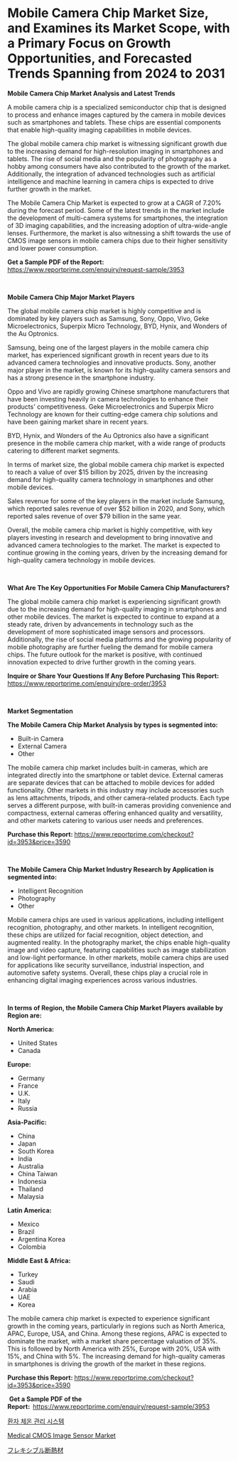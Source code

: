 <p><h1>Mobile Camera Chip Market Size, and Examines its Market Scope, with a Primary Focus on Growth Opportunities, and Forecasted Trends Spanning from 2024 to 2031</h1></p><p><strong>Mobile Camera Chip Market Analysis and Latest Trends</strong></p>
<p><p>A mobile camera chip is a specialized semiconductor chip that is designed to process and enhance images captured by the camera in mobile devices such as smartphones and tablets. These chips are essential components that enable high-quality imaging capabilities in mobile devices.</p><p>The global mobile camera chip market is witnessing significant growth due to the increasing demand for high-resolution imaging in smartphones and tablets. The rise of social media and the popularity of photography as a hobby among consumers have also contributed to the growth of the market. Additionally, the integration of advanced technologies such as artificial intelligence and machine learning in camera chips is expected to drive further growth in the market.</p><p>The Mobile Camera Chip Market is expected to grow at a CAGR of 7.20% during the forecast period. Some of the latest trends in the market include the development of multi-camera systems for smartphones, the integration of 3D imaging capabilities, and the increasing adoption of ultra-wide-angle lenses. Furthermore, the market is also witnessing a shift towards the use of CMOS image sensors in mobile camera chips due to their higher sensitivity and lower power consumption.</p></p>
<p><strong>Get a Sample PDF of the Report:&nbsp;</strong> <a href="https://www.reportprime.com/enquiry/request-sample/3953">https://www.reportprime.com/enquiry/request-sample/3953</a></p>
<p>&nbsp;</p>
<p><strong>Mobile Camera Chip Major Market Players</strong></p>
<p><p>The global mobile camera chip market is highly competitive and is dominated by key players such as Samsung, Sony, Oppo, Vivo, Geke Microelectronics, Superpix Micro Technology, BYD, Hynix, and Wonders of the Au Optronics. </p><p>Samsung, being one of the largest players in the mobile camera chip market, has experienced significant growth in recent years due to its advanced camera technologies and innovative products. Sony, another major player in the market, is known for its high-quality camera sensors and has a strong presence in the smartphone industry.</p><p>Oppo and Vivo are rapidly growing Chinese smartphone manufacturers that have been investing heavily in camera technologies to enhance their products' competitiveness. Geke Microelectronics and Superpix Micro Technology are known for their cutting-edge camera chip solutions and have been gaining market share in recent years.</p><p>BYD, Hynix, and Wonders of the Au Optronics also have a significant presence in the mobile camera chip market, with a wide range of products catering to different market segments.</p><p>In terms of market size, the global mobile camera chip market is expected to reach a value of over $15 billion by 2025, driven by the increasing demand for high-quality camera technology in smartphones and other mobile devices.</p><p>Sales revenue for some of the key players in the market include Samsung, which reported sales revenue of over $52 billion in 2020, and Sony, which reported sales revenue of over $79 billion in the same year.</p><p>Overall, the mobile camera chip market is highly competitive, with key players investing in research and development to bring innovative and advanced camera technologies to the market. The market is expected to continue growing in the coming years, driven by the increasing demand for high-quality camera technology in mobile devices.</p></p>
<p>&nbsp;</p>
<p><strong>What Are The Key Opportunities For Mobile Camera Chip Manufacturers?</strong></p>
<p><p>The global mobile camera chip market is experiencing significant growth due to the increasing demand for high-quality imaging in smartphones and other mobile devices. The market is expected to continue to expand at a steady rate, driven by advancements in technology such as the development of more sophisticated image sensors and processors. Additionally, the rise of social media platforms and the growing popularity of mobile photography are further fueling the demand for mobile camera chips. The future outlook for the market is positive, with continued innovation expected to drive further growth in the coming years.</p></p>
<p><strong>Inquire or Share Your Questions If Any Before Purchasing This Report:</strong> <a href="https://www.reportprime.com/enquiry/pre-order/3953">https://www.reportprime.com/enquiry/pre-order/3953</a></p>
<p>&nbsp;</p>
<p><strong>Market Segmentation</strong></p>
<p><strong>The Mobile Camera Chip Market Analysis by types is segmented into:</strong></p>
<p><ul><li>Built-in Camera</li><li>External Camera</li><li>Other</li></ul></p>
<p><p>The mobile camera chip market includes built-in cameras, which are integrated directly into the smartphone or tablet device. External cameras are separate devices that can be attached to mobile devices for added functionality. Other markets in this industry may include accessories such as lens attachments, tripods, and other camera-related products. Each type serves a different purpose, with built-in cameras providing convenience and compactness, external cameras offering enhanced quality and versatility, and other markets catering to various user needs and preferences.</p></p>
<p><strong>Purchase this Report:&nbsp;</strong><a href="https://www.reportprime.com/checkout?id=3953&price=3590">https://www.reportprime.com/checkout?id=3953&price=3590</a></p>
<p>&nbsp;</p>
<p><strong>The Mobile Camera Chip Market Industry Research by Application is segmented into:</strong></p>
<p><ul><li>Intelligent Recognition</li><li>Photography</li><li>Other</li></ul></p>
<p><p>Mobile camera chips are used in various applications, including intelligent recognition, photography, and other markets. In intelligent recognition, these chips are utilized for facial recognition, object detection, and augmented reality. In the photography market, the chips enable high-quality image and video capture, featuring capabilities such as image stabilization and low-light performance. In other markets, mobile camera chips are used for applications like security surveillance, industrial inspection, and automotive safety systems. Overall, these chips play a crucial role in enhancing digital imaging experiences across various industries.</p></p>
<p>&nbsp;</p>
<p><strong>In terms of Region, the Mobile Camera Chip Market Players available by Region are:</strong></p>
<p>
    <p> <strong> North America: </strong>
        <ul>
            <li>United States</li>
            <li>Canada</li>
        </ul>
        </p> 
    <p> <strong> Europe: </strong>
        <ul>
            <li>Germany</li>
            <li>France</li>
            <li>U.K.</li>
            <li>Italy</li>
            <li>Russia</li>
        </ul>
        </p> 
    <p> <strong> Asia-Pacific: </strong>
        <ul>
            <li>China</li>
            <li>Japan</li>
            <li>South Korea</li>
            <li>India</li>
            <li>Australia</li>
            <li>China Taiwan</li>
            <li>Indonesia</li>
            <li>Thailand</li>
            <li>Malaysia</li>
        </ul>
        </p> 
    <p> <strong> Latin America: </strong>
        <ul>
            <li>Mexico</li>
            <li>Brazil</li>
            <li>Argentina Korea</li>
            <li>Colombia</li>
        </ul>
        </p> 
    <p> <strong> Middle East & Africa: </strong>
        <ul>
            <li>Turkey</li>
            <li>Saudi</li>
            <li>Arabia</li>
            <li>UAE</li>
            <li>Korea</li>
        </ul>
    </p>
    </p>
<p><p>The mobile camera chip market is expected to experience significant growth in the coming years, particularly in regions such as North America, APAC, Europe, USA, and China. Among these regions, APAC is expected to dominate the market, with a market share percentage valuation of 35%. This is followed by North America with 25%, Europe with 20%, USA with 15%, and China with 5%. The increasing demand for high-quality cameras in smartphones is driving the growth of the market in these regions.</p></p>
<p><strong>Purchase this Report: </strong><a href="https://www.reportprime.com/checkout?id=3953&price=3590">https://www.reportprime.com/checkout?id=3953&price=3590</a></p>
<p>&nbsp;<strong>Get a Sample PDF of the Report:&nbsp;&nbsp;</strong><a href="https://www.reportprime.com/enquiry/request-sample/3953">https://www.reportprime.com/enquiry/request-sample/3953</a></p>
<p><strong></strong></p>
<p><p><a href="https://medium.com/@travisohan56562023/%ED%99%98%EC%9E%90-%EC%B2%B4%EC%98%A8-%EA%B4%80%EB%A6%AC-%EC%8B%9C%EC%8A%A4%ED%85%9C-%EC%8B%9C%EC%9E%A5%EC%9D%80-%EC%8B%9C%EC%9E%A5-%EC%A0%90%EC%9C%A0%EC%9C%A8-%EA%B7%9C%EB%AA%A8-%EB%B0%8F-2031%EB%85%84%EA%B9%8C%EC%A7%80-%EC%98%88%EC%83%81%EB%90%9C-%EC%98%88%EC%B8%A1%EC%97%90-%EC%B4%88%EC%A0%90%EC%9D%84-%EB%A7%9E%EC%B6%98%EB%8B%A4-91966ff54790">환자 체온 관리 시스템</a></p><p><a href="https://github.com/AKSHATREPORTPRIME/Market-Research-Report-List-4/blob/main/medical-cmos-image-sensor-market.md">Medical CMOS Image Sensor Market</a></p><p><a href="https://medium.com/@ashleyivingston5656/%E6%9F%94%E8%BB%9F%E3%81%AA%E6%96%AD%E7%86%B1%E6%9D%90%E5%B8%82%E5%A0%B4%E8%A6%8F%E6%A8%A1-%E5%B8%82%E5%A0%B4%E8%A6%8B%E9%80%9A%E3%81%97%E3%81%A8%E5%B8%82%E5%A0%B4%E4%BA%88%E6%B8%AC-2024%E5%B9%B4%E3%81%8B%E3%82%892031%E5%B9%B4-b873dc29751e">フレキシブル断熱材</a></p></p>